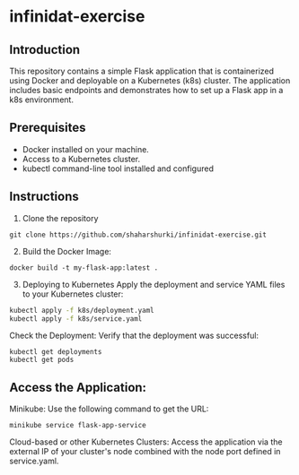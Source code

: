 # infinidat-exercise
## Introduction
This repository contains a simple Flask application that is containerized using Docker and deployable on a Kubernetes (k8s) cluster. The application includes basic endpoints and demonstrates how to set up a Flask app in a k8s environment.

## Prerequisites
- Docker installed on your machine.
- Access to a Kubernetes cluster.
- kubectl command-line tool installed and configured

## Instructions
1. Clone the repository
```
git clone https://github.com/shaharshurki/infinidat-exercise.git
```
2. Build the Docker Image:
```
docker build -t my-flask-app:latest .
```
3. Deploying to Kubernetes
Apply the deployment and service YAML files to your Kubernetes cluster:

```bash
kubectl apply -f k8s/deployment.yaml
kubectl apply -f k8s/service.yaml
```
Check the Deployment:
Verify that the deployment was successful:
```
kubectl get deployments
kubectl get pods
```
## Access the Application:
Minikube: Use the following command to get the URL:
```
minikube service flask-app-service
```
Cloud-based or other Kubernetes Clusters: Access the application via the external IP of your cluster's node combined with the node port defined in service.yaml.

